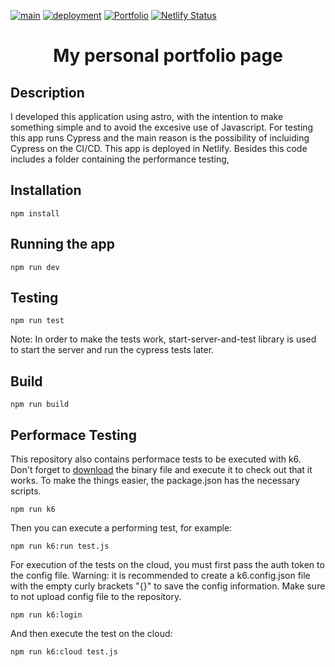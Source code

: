[![main](https://github.com/schweigenderFlugel/portfolio/actions/workflows/main.yml/badge.svg)](https://github.com/schweigenderFlugel/portfolio/actions/workflows/main.yml)
[![deployment](https://github.com/schweigenderFlugel/portfolio/actions/workflows/deployment.yml/badge.svg?branch=dev)](https://github.com/schweigenderFlugel/portfolio/actions/workflows/deployment.yml)
[![Portfolio](https://img.shields.io/endpoint?url=https://cloud.cypress.io/badge/detailed/gr9djo/main&style=flat&logo=cypress)](https://cloud.cypress.io/projects/gr9djo/runs)
[![Netlify Status](https://api.netlify.com/api/v1/badges/07a247cb-ff61-4425-a271-fd770107e64c/deploy-status)](https://app.netlify.com/sites/facundo-castro/deploys)

<h1 align="center">My personal portfolio page</h1>

## Description
I developed this application using astro, with the intention to make something simple and to avoid the excesive use of Javascript. For testing this app runs Cypress and the main reason is the possibility of incluiding Cypress on the CI/CD. This app is deployed in Netlify. Besides this code includes a folder containing the performance testing, 

## Installation

```
npm install 
```

## Running the app

```
npm run dev
```

## Testing

```
npm run test
```
Note: In order to make the tests work, start-server-and-test library is used to start the server and run the cypress tests later. 

## Build
```
npm run build
```

## Performace Testing
This repository also contains performace tests to be executed with k6. Don't forget to [download]([/guides/content/editing-an-existing-page](https://github.com/grafana/k6/releases)) the binary file and execute it to check out that it works. To make the things easier, the package.json has the necessary scripts.

```
npm run k6
```

Then you can execute a performing test, for example: 

```
npm run k6:run test.js
```

For execution of the tests on the cloud, you must first pass the auth token to the config file. Warning: it is recommended to create a k6.config.json file with the empty curly brackets "{}" to save the config information. Make sure to not upload config file to the repository. 

```
npm run k6:login
```

And then execute the test on the cloud:

```
npm run k6:cloud test.js
```
